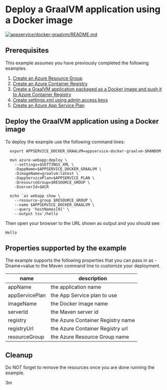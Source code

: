 
# Deploy a GraalVM application using a Docker image

[![appservice/docker-graalvm/README.md](https://github.com/Azure-Samples/java-on-azure-examples/actions/workflows/appservice_docker-graalvm_README_md.yml/badge.svg)](https://github.com/Azure-Samples/java-on-azure-examples/actions/workflows/appservice_docker-graalvm_README_md.yml)

## Prerequisites

This example assumes you have previously completed the following examples.

1. [Create an Azure Resource Group](../../group/create/README.md)
1. [Create an Azure Container Registry](../../acr/create/README.md)
1. [Create a GraalVM application packaged as a Docker image and push it to Azure Container Registry](../../acr/graalvm/README.md)
1. [Create settings.xml using admin access keys](../../acr/create-settings-xml/README.md)
1. [Create an Azure App Service Plan](../create-plan/README.md)

## Deploy the GraalVM application using a Docker image

<!-- workflow.include(../../acr/graalvm/README.md) -->
<!-- workflow.include(../../acr/create-settings-xml/README.md) -->
<!-- workflow.include(../create-plan/README.md) -->

<!-- workflow.run() 

cd appservice/docker-graalvm

  -->

To deploy the example use the following command lines:

```shell
  export APPSERVICE_DOCKER_GRAALVM=appservice-docker-graalvm-$RANDOM

  mvn azure-webapp:deploy \
    --settings=$SETTINGS_XML \
    -DappName=$APPSERVICE_DOCKER_GRAALVM \
    -DimageName=graalvm:latest \
    -DappServicePlan=$APPSERVICE_PLAN \
    -DresourceGroup=$RESOURCE_GROUP \
    -DserverId=$ACR

  echo `az webapp show \
    --resource-group $RESOURCE_GROUP \
    --name $APPSERVICE_DOCKER_GRAALVM \
    --query 'hostNames[0]' \
    --output tsv`/hello
```

<!-- workflow.run() 

sleep 180
cd ../..

  -->

Then open your browser to the URL shown as output and you should see:

```text
Hello
```

<!-- workflow.directOnly()

export RESULT=$(az webapp show --resource-group $RESOURCE_GROUP --name $APPSERVICE_DOCKER_GRAALVM --output tsv --query state)
if [[ "$RESULT" != Running ]]; then
  echo 'Web application is NOT running'
  az group delete --name $RESOURCE_GROUP --yes || true
  exit 1
fi

export URL=https://$(az webapp show --resource-group $RESOURCE_GROUP --name $APPSERVICE_DOCKER_GRAALVM --output tsv --query defaultHostName)/hello
export RESULT=$(curl $URL)

az group delete --name $RESOURCE_GROUP --yes || true

if [[ "$RESULT" != *"Hello"* ]]; then
  echo "Response did not contain 'Hello'"
  exit 1
fi

  -->

## Properties supported by the example

The example supports the following properties that you can pass in as -Dname=value
to the Maven command line to customize your deployment.

| name                   | description                       |
|------------------------|-----------------------------------|
| appName                | the application name              |
| appServicePlan         | the App Service plan to use       |
| imageName              | the Docker image name             |
| serverId               | the Maven server id               |
| registry               | the Azure Container Registry name |
| registryUrl            | the Azure Container Registry url  |
| resourceGroup          | the Azure Resource Group name     |

## Cleanup

Do NOT forget to remove the resources once you are done running the example.

3m
